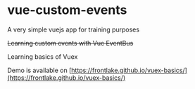 # vue-custom-events

A very simple vuejs app for training purposes

~~Learning custom events with Vue EventBus~~

Learning basics of Vuex

Demo is available on [https://frontlake.github.io/vuex-basics/](https://frontlake.github.io/vuex-basics/)
